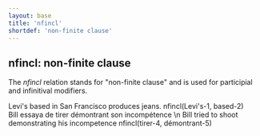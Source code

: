 ```yaml
---
layout: base
title: 'nfincl'
shortdef: 'non-finite clause'
---
```


## nfincl: non-finite clause

The *nfincl* relation stands for "non-finite clause" and is used for participial and infinitival modifiers.


<div class="sd-parse">
Levi's based in San Francisco produces jeans.
nfincl(Levi's-1, based-2)
</div>

<div class="sd-parse">
Bill essaya de tirer démontrant son incompétence \n Bill tried to shoot demonstrating his incompetence
nfincl(tirer-4, démontrant-5)
</div>

